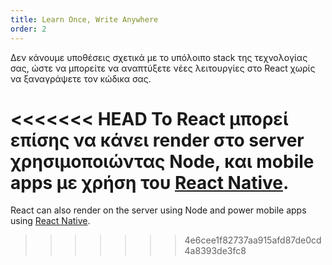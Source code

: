 ```yaml
---
title: Learn Once, Write Anywhere
order: 2
---
```


Δεν κάνουμε υποθέσεις σχετικά με το υπόλοιπο stack της τεχνολογίας σας, ώστε να μπορείτε να αναπτύξετε νέες λειτουργίες στο React χωρίς να ξαναγράψετε τον κώδικα σας.

<<<<<<< HEAD
Το React μπορεί επίσης να κάνει render στο server χρησιμοποιώντας Node, και mobile apps με χρήση του [React Native](https://facebook.github.io/react-native/).
=======
React can also render on the server using Node and power mobile apps using [React Native](https://reactnative.dev/).
>>>>>>> 4e6cee1f82737aa915afd87de0cd4a8393de3fc8
